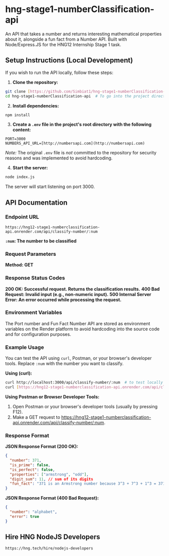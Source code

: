 # hng-stage1-numberClassification-api

An API that takes a number and returns interesting mathematical properties about it, alongside a fun fact from a Number API. Built with Node/Express.JS for the HNG12 Internship Stage 1 task.

## Setup Instructions (Local Development)

If you wish to run the API locally, follow these steps:

1.  **Clone the repository:**

```bash
git clone [https://github.com/Simbiat1/hng-stage1-numberClassification-api.git](https://github.com/Simbiat1/hng-stage1-numberClassification-api.git)
cd hng-stage1-numberClassification-api  # To go into the project directory
```

2.  **Install dependencies:**

```bash
npm install
```

3.  **Create a `.env` file in the project's root directory with the following content:**

```
PORT=3000
NUMBERS_API_URL=[http://numbersapi.com](http://numbersapi.com)
```

_Note:_ The original `.env` file is _not_ committed to the repository for security reasons and was implemented to avoid hardcoding.

4.  **Start the server:**

```bash
node index.js
```

The server will start listening on port 3000.

## API Documentation

### Endpoint URL

`https://hng12-stage1-numberclassification-api.onrender.com/api/classify-number/:num`

**`:num`: The number to be classified**

### Request Parameters

**Method: GET**

### Response Status Codes

**200 OK: Successful request. Returns the classification results.**
**400 Bad Request: Invalid input (e.g., non-numeric input).**
**500 Internal Server Error: An error occurred while processing the request.**

### Environment Variables

The Port number and Fun Fact Number API are stored as environment variables on the Render platform to avoid hardcoding into the source code and for configuration purposes.

### Example Usage

You can test the API using `curl`, Postman, or your browser's developer tools. Replace `:num` with the number you want to classify.

**Using (curl):**

```bash
curl http://localhost:3000/api/classify-number/:num  # to test locally
curl [https://hng12-stage1-numberclassification-api.onrender.com/api/classify-number/:num](https://hng12-stage1-numberclassification-api.onrender.com/api/classify-number/:num) # to test deployed API
```

**Using Postman or Browser Developer Tools:**

1. Open Postman or your browser's developer tools (usually by pressing F12).
2. Make a GET request to https://hng12-stage1-numberclassification-api.onrender.com/api/classify-number/:num.

### Response Format

**JSON Response Format (200 OK):**

```json
{
  "number": 371,
  "is_prime": false,
  "is_perfect": false,
  "properties": ["armstrong", "odd"],
  "digit_sum": 11, // sum of its digits
  "fun_fact": "371 is an Armstrong number because 3^3 + 7^3 + 1^3 = 371" //gotten from the numbers API
}
```

**JSON Response Format (400 Bad Request):**

```json
{
  "number": "alphabet",
  "error": true
}
```

## Hire HNG NodeJS Developers

`https://hng.tech/hire/nodejs-developers`
